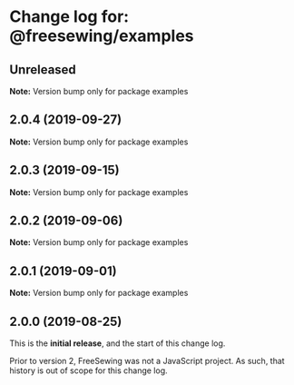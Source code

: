 # Change log for: @freesewing/examples


## Unreleased

**Note:** Version bump only for package examples


## 2.0.4 (2019-09-27)

**Note:** Version bump only for package examples


## 2.0.3 (2019-09-15)

**Note:** Version bump only for package examples


## 2.0.2 (2019-09-06)

**Note:** Version bump only for package examples


## 2.0.1 (2019-09-01)

**Note:** Version bump only for package examples




## 2.0.0 (2019-08-25)

This is the **initial release**, and the start of this change log.

Prior to version 2, FreeSewing was not a JavaScript project.
As such, that history is out of scope for this change log.
